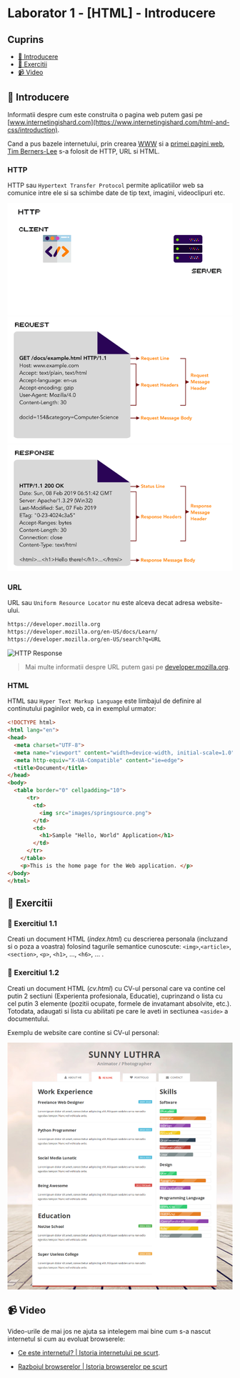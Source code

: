 # Laborator 1 - [HTML] - Introducere

## Cuprins

- [🦉 Introducere](#-Introducere)
- [🎢 Exercitii](#-Exercitii)
- [📹 Video](#-Video)

## 🦉 Introducere

Informatii despre cum este construita o pagina web putem gasi pe [www.internetingishard.com](https://www.internetingishard.com/html-and-css/introduction).

Cand a pus bazele internetului, prin crearea [WWW](https://en.wikipedia.org/wiki/World_Wide_Web) si a [primei pagini web](http://info.cern.ch/hypertext/WWW/TheProject.html), [Tim Berners-Lee](https://en.wikipedia.org/wiki/Tim_Berners-Lee) s-a folosit de HTTP, URL si HTML.

### HTTP

HTTP sau `Hypertext Transfer Protocol` permite aplicatiilor web sa comunice intre ele si sa schimbe date de tip text, imagini, videoclipuri etc.

![HTTP Request/Response](HTTP-request-response-animation.gif)
![HTTP Request](http-request.png)
![HTTP Response](http-response.png)

### URL

URL sau `Uniform Resource Locator` nu este alceva decat adresa website-ului. 

```sh
https://developer.mozilla.org
https://developer.mozilla.org/en-US/docs/Learn/
https://developer.mozilla.org/en-US/search?q=URL
```

![HTTP Response](https://developer.mozilla.org/en-US/docs/Learn/Common_questions/What_is_a_URL/mdn-url-all.png)

> Mai multe informatii despre URL putem gasi pe [developer.mozilla.org](https://developer.mozilla.org/en-US/docs/Learn/Common_questions/What_is_a_URL).

### HTML

HTML sau `Hyper Text Markup Language` este limbajul de definire al continutului paginilor web, ca in exemplul urmator:

```HTML
<!DOCTYPE html>
<html lang="en">
<head>
  <meta charset="UTF-8">
  <meta name="viewport" content="width=device-width, initial-scale=1.0">
  <meta http-equiv="X-UA-Compatible" content="ie=edge">
  <title>Document</title>
</head>
<body>
  <table border="0" cellpadding="10">
      <tr>
        <td>
          <img src="images/springsource.png">
        </td>
        <td>
          <h1>Sample "Hello, World" Application</h1>
        </td>
      </tr>
    </table>
    <p>This is the home page for the Web application. </p>
</body>
</html>
```

## 🎢 Exercitii

### 💪 Exercitiul 1.1

Creati un document HTML (*index.html*) cu descrierea personala (incluzand si o poza a voastra) folosind tagurile semantice cunoscute: ``<img>``,``<article>``, ``<section>``, ``<p>``, ``<h1>``, …, ``<h6>``, … .

### 💪 Exercitiul 1.2

Creati un document HTML (*cv.html*) cu CV-ul personal care va contine cel putin 2 sectiuni (Experienta profesionala, Educatie), cuprinzand o lista cu cel putin 3 elemente (pozitii ocupate, formele de invatamant absolvite, etc.). Totodata, adaugati si lista cu abilitati pe care le aveti in sectiunea ``<aside>`` a documentului.

Exemplu de website care contine si CV-ul personal:

![Design website personal - resume](personal-website-resume.png)

## 📹 Video

Video-urile de mai jos ne ajuta sa intelegem mai bine cum s-a nascut internetul si cum au evoluat browserele:

- [Ce este internetul? | Istoria internetului pe scurt](https://www.youtube.com/watch?v=ZEBlBo89QnQ).

- [Razboiul browserelor | Istoria browserelor pe scurt](https://www.youtube.com/watch?v=mrfK4DK4HW4)

